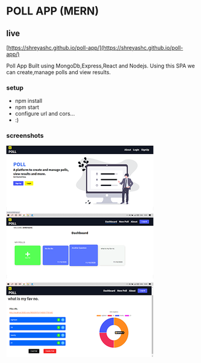 # POLL APP (MERN)

## live

[https://shreyashc.github.io/poll-app/](https://shreyashc.github.io/poll-app/)

Poll App Built using MongoDb,Express,React and Nodejs.
Using this SPA we can create,manage polls and view results.

### setup

-   npm install
-   npm start
-   configure url and cors...
-   :)

### screenshots

![screenshots](poll-backend/screenshot.png)
